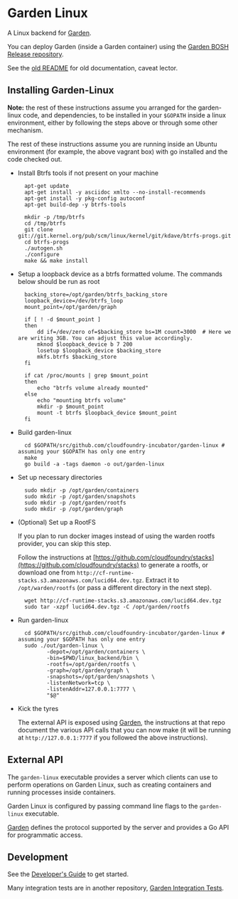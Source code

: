 # Garden Linux

A Linux backend for [Garden](https://github.com/cloudfoundry-incubator/garden).

You can deploy Garden (inside a Garden container) using the [Garden BOSH Release repository](https://github.com/cloudfoundry-incubator/garden-linux-release).

See the [old README](old/README.md) for old documentation, caveat lector.

## Installing Garden-Linux

**Note:** the rest of these instructions assume you arranged for the garden-linux code, and dependencies, to be
installed in your `$GOPATH` inside a linux environment, either by following the steps above or through some other mechanism.

The rest of these instructions assume you are running inside an Ubuntu environment (for example, the above vagrant box) with go installed and the code checked out.

* Install Btrfs tools if not present on your machine

        apt-get update
        apt-get install -y asciidoc xmlto --no-install-recommends
        apt-get install -y pkg-config autoconf
        apt-get build-dep -y btrfs-tools

        mkdir -p /tmp/btrfs
        cd /tmp/btrfs
        git clone git://git.kernel.org/pub/scm/linux/kernel/git/kdave/btrfs-progs.git
        cd btrfs-progs
        ./autogen.sh
        ./configure
        make && make install

* Setup a loopback device as a btrfs formatted volume. The commands below should be run as root

        backing_store=/opt/garden/btrfs_backing_store
        loopback_device=/dev/btrfs_loop
        mount_point=/opt/garden/graph

        if [ ! -d $mount_point ]
        then
            dd if=/dev/zero of=$backing_store bs=1M count=3000  # Here we are writing 3GB. You can adjust this value accordingly.
            mknod $loopback_device b 7 200
            losetup $loopback_device $backing_store
            mkfs.btrfs $backing_store
        fi

        if cat /proc/mounts | grep $mount_point
        then
            echo "btrfs volume already mounted"
        else
            echo "mounting btrfs volume"
            mkdir -p $mount_point
            mount -t btrfs $loopback_device $mount_point
        fi

* Build garden-linux

        cd $GOPATH/src/github.com/cloudfoundry-incubator/garden-linux # assuming your $GOPATH has only one entry
        make
        go build -a -tags daemon -o out/garden-linux

* Set up necessary directories

        sudo mkdir -p /opt/garden/containers
        sudo mkdir -p /opt/garden/snapshots
        sudo mkdir -p /opt/garden/rootfs
        sudo mkdir -p /opt/garden/graph

* (Optional) Set up a RootFS

    If you plan to run docker images instead of using the warden rootfs provider, you can skip this step.

    Follow the instructions at [https://github.com/cloudfoundry/stacks](https://github.com/cloudfoundry/stacks) to generate a rootfs, or download one from `http://cf-runtime-stacks.s3.amazonaws.com/lucid64.dev.tgz`. Extract it to `/opt/warden/rootfs` (or pass a different directory in the next step).

        wget http://cf-runtime-stacks.s3.amazonaws.com/lucid64.dev.tgz
        sudo tar -xzpf lucid64.dev.tgz -C /opt/garden/rootfs

* Run garden-linux

        cd $GOPATH/src/github.com/cloudfoundry-incubator/garden-linux # assuming your $GOPATH has only one entry
        sudo ./out/garden-linux \
               -depot=/opt/garden/containers \
               -bin=$PWD/linux_backend/bin \
               -rootfs=/opt/garden/rootfs \
               -graph=/opt/garden/graph \
               -snapshots=/opt/garden/snapshots \
               -listenNetwork=tcp \
               -listenAddr=127.0.0.1:7777 \
               "$@"

* Kick the tyres

    The external API is exposed using [Garden](https://github.com/cloudfoundry-incubator/garden), the instructions at that repo document the various API calls that you can now make (it will be running at `http://127.0.0.1:7777` if you followed the above instructions).

## External API

The `garden-linux` executable provides a server which clients can use to perform operations on Garden Linux,
such as creating containers and running processes inside containers.
    
Garden Linux is configured by passing command line flags to the `garden-linux` executable.

[Garden](https://github.com/cloudfoundry-incubator/garden) defines the protocol supported by the server and provides a Go API for programmatic access.

## Development

See the [Developer's Guide](docs/DEVELOPING.md) to get started.

Many integration tests are in another repository, [Garden Integration Tests](https://github.com/cloudfoundry-incubator/garden-integration-tests).
